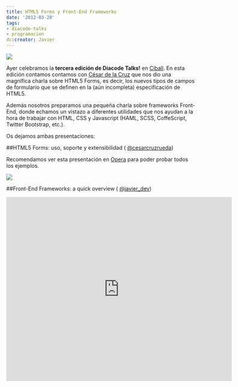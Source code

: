 ```yaml
---
title: HTML5 Forms y Front-End Frameworks
date: '2012-03-28'
tags:
- diacode-talks
- programacion
dc:creator: Javier
---
```


![](http://blog.diacode.com/wp-content/uploads/2011/10/diacode-TALKS-2.png)

Ayer celebramos la 
**tercera edición de Diacode Talks!**
 en 
[Ciball](http://www.lacatedralonline.es/ciball). En esta edición contamos contamos con 
[César de la Cruz](https://twitter.com/#!/cesarcruzrueda) que nos dio una magnífica charla sobre HTML5 Forms, es decir, los nuevos tipos de campos de formulario que se definen en la (aún incompleta) especificación de HTML5.

Además nosotros preparamos una pequeña charla sobre frameworks Front-End, donde echamos un vistazo a diferentes utilidades que nos ayudan a la hora de trabajar con HTML, CSS y Javascript (HAML, SCSS, CoffeScript, Twitter Bootstrap, etc.).

Os dejamos ambas presentaciones:



##HTML5 Forms: uso, soporte y extensibilidad (
[@cesarcruzrueda](https://twitter.com/#!/cesarcruzrueda))

Recomendamos ver esta presentación en 
[Opera](http://www.opera.com/) para poder probar todos los ejemplos.

[![](http://blog.diacode.com/wp-content/uploads/2012/03/html5forms.png)](http://cesardelacruz.es/html5/forms/)


##Front-End Frameworks: a quick overview (
[@javier_dev](https://twitter.com/#!/javier_dev))


<iframe src="http://www.slideshare.net/slideshow/embed_code/12177230?rel=0" width="600" height="490" frameborder="0" marginwidth="0" marginheight="0" scrolling="no"></iframe>
